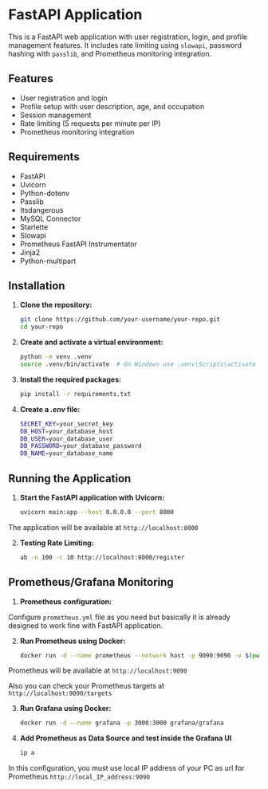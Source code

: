 # FastAPI Application

This is a FastAPI web application with user registration, login, and profile management features. It includes rate limiting using `slowapi`, password hashing with `passlib`, and Prometheus monitoring integration.

## Features

- User registration and login
- Profile setup with user description, age, and occupation
- Session management
- Rate limiting (5 requests per minute per IP)
- Prometheus monitoring integration

## Requirements

- FastAPI
- Uvicorn
- Python-dotenv
- Passlib
- Itsdangerous
- MySQL Connector
- Starlette
- Slowapi
- Prometheus FastAPI Instrumentator
- Jinja2
- Python-multipart

## Installation

1. **Clone the repository:**

   ```bash
   git clone https://github.com/your-username/your-repo.git
   cd your-repo
2. **Create and activate a virtual environment:**
    
    ```bash
    python -m venv .venv
    source .venv/bin/activate  # On Windows use .venv\Scripts\activate
3. **Install the required packages:**
    ```bash
    pip install -r requirements.txt
4. **Create a *.env* file:**

    ```bash
    SECRET_KEY=your_secret_key
    DB_HOST=your_database_host
    DB_USER=your_database_user
    DB_PASSWORD=your_database_password
    DB_NAME=your_database_name
    
## Running the Application

1. **Start the FastAPI application with Uvicorn:**

    ```bash
    uvicorn main:app --host 0.0.0.0 --port 8000
    
The application will be available at `http://localhost:8000`

2. **Testing Rate Limiting:**

    ```bash
    ab -n 100 -c 10 http://localhost:8000/register

## Prometheus/Grafana Monitoring

1. **Prometheus configuration:**

Configure `prometheus.yml` file as you need but basically it is already designed to work fine with FastAPI application.

2. **Run Prometheus using Docker:**

    ```bash
    docker run -d --name prometheus --network host -p 9090:9090 -v $(pwd)/prometheus.yml:/etc/prometheus/prometheus.yml prom/prometheus

Prometheus will be available at `http://localhost:9090`

Also you can check your Prometheus targets at `http://localhost:9090/targets`

3. **Run Grafana using Docker:**

    ```bash
    docker run -d --name grafana -p 3000:3000 grafana/grafana
4. **Add Prometheus as Data Source and test inside the Grafana UI**

    ```bash
    ip a

In this configuration, you must use local IP address of your PC as url for Prometheus `http://local_IP_address:9090`
